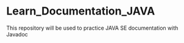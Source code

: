 # Learn_Documentation_JAVA
This repository will be used to practice JAVA SE documentation with Javadoc
